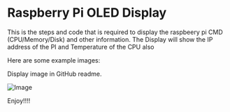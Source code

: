 # Raspberry Pi OLED Display
This is the steps and code that is required to display the raspbeery pi CMD (CPU/Memory/Disk) and other information.
The Display will show the IP address of the PI and Temperature of the CPU also

Here are some example images:

Display image in GitHub readme.

![Image](https://github.com/skybungee/raspi_oled_display/blob/main/images/IMG_20210612_112500407.jpg)

Enjoy!!!!

